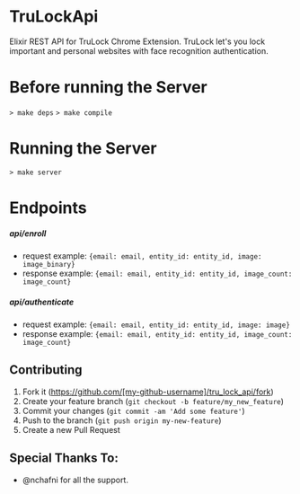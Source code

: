 # TruLockApi

Elixir REST API for TruLock Chrome Extension.
TruLock let's you lock important and personal
websites with face recognition authentication.

# Before running the Server

`> make deps`
`> make compile`

# Running the Server

`> make server`

# Endpoints

##### api/enroll

- request example: `{email: email, entity_id: entity_id, image: image_binary}`
- response example: `{email: email, entity_id: entity_id, image_count: image_count}`

##### api/authenticate

- request example: `{email: email, entity_id: entity_id, image: image}`
- response example: `{email: email, entity_id: entity_id, image_count: image_count}`

## Contributing

1. Fork it (https://github.com/[my-github-username]/tru_lock_api/fork)
2. Create your feature branch (`git checkout -b feature/my_new_feature`)
3. Commit your changes (`git commit -am 'Add some feature'`)
4. Push to the branch (`git push origin my-new-feature`)
5. Create a new Pull Request

## Special Thanks To:

- @nchafni for all the support.
